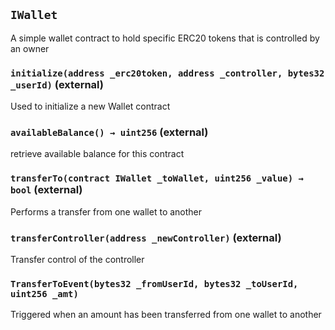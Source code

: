 ## `IWallet`



A simple wallet contract to hold specific ERC20 tokens that is controlled by an owner




### `initialize(address _erc20token, address _controller, bytes32 _userId)` (external)

Used to initialize a new Wallet contract





### `availableBalance() → uint256` (external)

retrieve available balance for this contract





### `transferTo(contract IWallet _toWallet, uint256 _value) → bool` (external)

Performs a transfer from one wallet to another





### `transferController(address _newController)` (external)

Transfer control of the controller






### `TransferToEvent(bytes32 _fromUserId, bytes32 _toUserId, uint256 _amt)`

Triggered when an amount has been transferred from one wallet to another





